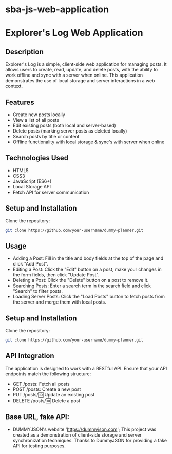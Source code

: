 # sba-js-web-application

# Explorer's Log Web Application

## Description
Explorer's Log is a simple, client-side web application for managing posts. It allows users to create, read, update, and delete posts, with the ability to work offline and sync with a server when online. This application demonstrates the use of local storage and server interactions in a web context.

## Features
- Create new posts locally
- View a list of all posts
- Edit existing posts (both local and server-based)
- Delete posts (marking server posts as deleted locally)
- Search posts by title or content
- Offline functionality with local storage & sync's with server when online

## Technologies Used
- HTML5
- CSS3
- JavaScript (ES6+)
- Local Storage API
- Fetch API for server communication

## Setup and Installation
Clone the repository:
```bash
git clone https://github.com/your-username/dummy-planner.git 
```

## Usage
- Adding a Post: Fill in the title and body fields at the top of the page and click "Add Post".
- Editing a Post: Click the "Edit" button on a post, make your changes in the form fields, then click "Update Post".
- Deleting a Post: Click the "Delete" button on a post to remove it.
- Searching Posts: Enter a search term in the search field and click "Search" to filter posts.
- Loading Server Posts: Click the "Load Posts" button to fetch posts from the server and merge them with local posts.

## Setup and Installation
Clone the repository:
```bash
git clone https://github.com/your-username/dummy-planner.git
```
## API Integration
The application is designed to work with a RESTful API. Ensure that your API endpoints match the following structure:
- GET /posts: Fetch all posts
- POST /posts: Create a new post
- PUT /posts/:id: Update an existing post
- DELETE /posts/:id: Delete a post

## Base URL, fake API:
- DUMMYJSON's website 'https://dummyjson.com';
This project was created as a demonstration of client-side storage and server synchronization techniques.
Thanks to DummyJSON for providing a fake API for testing purposes.
